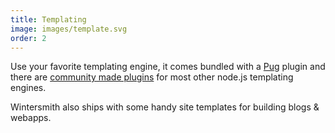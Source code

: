 ```yaml
---
title: Templating
image: images/template.svg
order: 2
---
```


Use your favorite templating engine, it comes bundled with a [Pug][1] plugin and there are [community made plugins][2] for most other node.js templating engines.

Wintersmith also ships with some handy site templates for building blogs & webapps.

[1]: https://pugjs.org/ "Pug - Template Engine"
[2]: https://github.com/jnordberg/wintersmith/wiki/Plugins "Wintersmith plugins"
